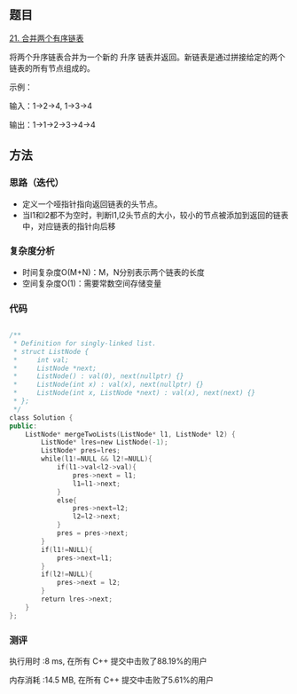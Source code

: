 ## 题目
[21. 合并两个有序链表](https://leetcode-cn.com/problems/merge-two-sorted-lists/)

将两个升序链表合并为一个新的 升序 链表并返回。新链表是通过拼接给定的两个链表的所有节点组成的。 

示例：

输入：1->2->4, 1->3->4

输出：1->1->2->3->4->4


## 方法
### 思路（迭代）
- 定义一个哑指针指向返回链表的头节点。
- 当l1和l2都不为空时，判断l1,l2头节点的大小，较小的节点被添加到返回的链表中，对应链表的指针向后移

### 复杂度分析
- 时间复杂度O(M+N)：M，N分别表示两个链表的长度
- 空间复杂度O(1)：需要常数空间存储变量

### 代码
```cpp

/**
 * Definition for singly-linked list.
 * struct ListNode {
 *     int val;
 *     ListNode *next;
 *     ListNode() : val(0), next(nullptr) {}
 *     ListNode(int x) : val(x), next(nullptr) {}
 *     ListNode(int x, ListNode *next) : val(x), next(next) {}
 * };
 */
class Solution {
public:
    ListNode* mergeTwoLists(ListNode* l1, ListNode* l2) {
        ListNode* lres=new ListNode(-1);
        ListNode* pres=lres;
        while(l1!=NULL && l2!=NULL){
            if(l1->val<l2->val){
                pres->next = l1;
                l1=l1->next;
            }
            else{
                pres->next=l2;
                l2=l2->next;
            }
            pres = pres->next;
        }
        if(l1!=NULL){
            pres->next=l1;
        }
        if(l2!=NULL){
            pres->next = l2;
        }
        return lres->next;
    }
};


```

### 测评
执行用时 :8 ms, 在所有 C++ 提交中击败了88.19%的用户

内存消耗 :14.5 MB, 在所有 C++ 提交中击败了5.61%的用户
